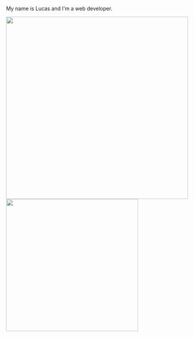 My name is Lucas and I'm a web developer.

<a href="https://github.com/anuraghazra/github-readme-stats">
  <img align="center" height=495 width=495 src="https://github-readme-stats.vercel.app/api?username=Lucas-L-S-Haine&theme=nord&show_icons=true" />
</a>
<a href="https://github.com/anuraghazra/github-readme-stats">
  <img align="center" height=359 width=359 src="https://github-readme-stats.vercel.app/api/top-langs/?username=Lucas-L-S-Haine&layout=compact&theme=nord&langs_count=8&exclude_repo=dwm,dwm-blocks,dotfiles" />
</a>

<!--
**Lucas-L-S-Haine/Lucas-L-S-Haine** is a ✨ _special_ ✨ repository because its `README.md` (this file) appears on your GitHub profile.

Here are some ideas to get you started:

- 🔭 I’m currently working on ...
- 🌱 I’m currently learning ...
- 👯 I’m looking to collaborate on ...
- 🤔 I’m looking for help with ...
- 💬 Ask me about ...
- 📫 How to reach me: ...
- 😄 Pronouns: ...
- ⚡ Fun fact: ...
-->
